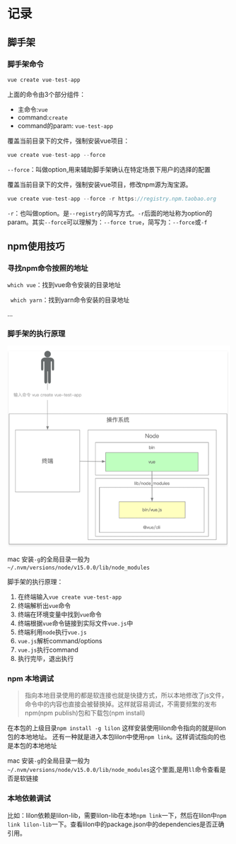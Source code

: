 # 记录
## 脚手架

### 脚手架命令

```js
vue create vue-test-app
```
上面的命令由3个部分组件：

+ 主命令:`vue`
+ command:`create`
+ command的param: `vue-test-app`

覆盖当前目录下的文件，强制安装vue项目：

```js
vue create vue-test-app --force
```

`--force`：叫做option,用来辅助脚手架确认在特定场景下用户的选择的配置

覆盖当前目录下的文件，强制安装vue项目，修改npm源为淘宝源。

```js
vue create vue-test-app --force -r https://registry.npm.taobao.org
```

`-r`：也叫做option。是`--registry`的简写方式。`-r`后面的地址称为option的param。其实`--force`可以理解为：`--force true`，简写为：`--force`或`-f`



## npm使用技巧

### 寻找npm命令按照的地址

`which vue`：找到vue命令安装的目录地址

` which yarn`：找到yarn命令安装的目录地址

...

### 脚手架的执行原理

![1](./images/1.png)

mac 安装`-g`的全局目录一般为`~/.nvm/versions/node/v15.0.0/lib/node_modules`

脚手架的执行原理：

1. 在终端输入`vue create vue-test-app`
2. 终端解析出`vue`命令
3. 终端在环境变量中找到`vue`命令
4. 终端根据`vue`命令链接到实际文件`vue.js`中
5. 终端利用`node`执行`vue.js`
6. `vue.js`解析command/options
7. `vue.js`执行command
8. 执行完毕，退出执行



### npm 本地调试

> 指向本地目录使用的都是软连接也就是快捷方式，所以本地修改了js文件，命令中的内容也直接会被替换掉。这样就容易调试，不需要频繁的发布npm(npm publish)包和下载包(npm install)

在本包的上级目录`npm install -g lilon` 这样安装使用lilon命令指向的就是lilon包的本地地址。
还有一种就是进入本包lilon中使用`npm link`。这样调试指向的也是本包的本地地址

mac 安装`-g`的全局目录一般为`~/.nvm/versions/node/v15.0.0/lib/node_modules`这个里面,是用`ll`命令查看是否是软链接

### 本地依赖调试

比如：lilon依赖是lilon-lib，需要lilon-lib在本地`npm link`一下，然后在lilon中`npm link lilon-lib`一下。查看lilon中的package.json中的dependencies是否正确引用。